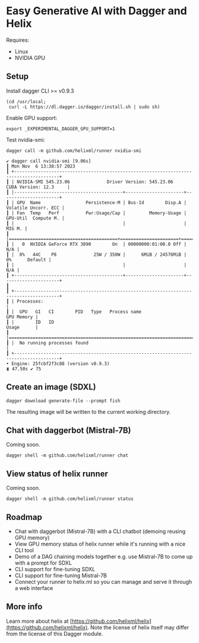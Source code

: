 # Easy Generative AI with Dagger and Helix

Requires:

* Linux
* NVIDIA GPU

## Setup

Install dagger CLI >= v0.9.3
```
(cd /usr/local; 
 curl -L https://dl.dagger.io/dagger/install.sh | sudo sh)
```

Enable GPU support:
```
export _EXPERIMENTAL_DAGGER_GPU_SUPPORT=1
```

Test nvidia-smi:

```
dagger call -m github.com/helixml/runner nvidia-smi
```
```
✔ dagger call nvidia-smi [9.06s]
┃ Mon Nov  6 13:38:57 2023
┃ +---------------------------------------------------------------------------------------+
┃ | NVIDIA-SMI 545.23.06              Driver Version: 545.23.06    CUDA Version: 12.3     |
┃ |-----------------------------------------+----------------------+----------------------+
┃ | GPU  Name                 Persistence-M | Bus-Id        Disp.A | Volatile Uncorr. ECC |
┃ | Fan  Temp   Perf          Pwr:Usage/Cap |         Memory-Usage | GPU-Util  Compute M. |
┃ |                                         |                      |               MIG M. |
┃ |=========================================+======================+======================|
┃ |   0  NVIDIA GeForce RTX 3090        On  | 00000000:01:00.0 Off |                  N/A |
┃ |  0%   44C    P8              25W / 350W |      6MiB / 24576MiB |      0%      Default |
┃ |                                         |                      |                  N/A |
┃ +-----------------------------------------+----------------------+----------------------+
┃
┃ +---------------------------------------------------------------------------------------+
┃ | Processes:                                                                            |
┃ |  GPU   GI   CI        PID   Type   Process name                            GPU Memory |
┃ |        ID   ID                                                             Usage      |
┃ |=======================================================================================|
┃ |  No running processes found                                                           |
┃ +---------------------------------------------------------------------------------------+
• Engine: 25fcbf2f3c88 (version v0.9.3)
⧗ 47.50s ✔ 75
```

## Create an image (SDXL)

```
dagger download generate-file --prompt fish
```

The resulting image will be written to the current working directory.

## Chat with daggerbot (Mistral-7B)

Coming soon.

```
dagger shell -m github.com/helixml/runner chat
```

## View status of helix runner

Coming soon.

```
dagger shell -m github.com/helixml/runner status
```

## Roadmap

* Chat with daggerbot (Mistral-7B) with a CLI chatbot (demoing reusing GPU memory)
* View GPU memory status of helix runner while it's running with a nice CLI tool
* Demo of a DAG chaining models together e.g. use Mistral-7B to come up with a prompt for SDXL
* CLI support for fine-tuning SDXL
* CLI support for fine-tuning Mistral-7B
* Connect your runner to helix.ml so you can manage and serve it through a web interface

## More info

Learn more about helix at [https://github.com/helixml/helix](https://github.com/helixml/helix). Note the license of helix itself may differ from the license of this Dagger module.
